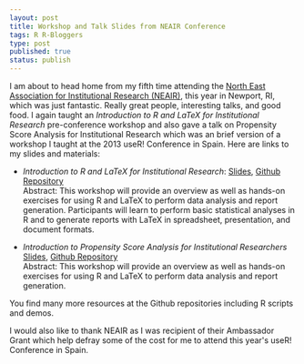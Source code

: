 ```yaml
--- 
layout: post
title: Workshop and Talk Slides from NEAIR Conference
tags: R R-Bloggers
type: post
published: true
status: publish
---
```


I am about to head home from my fifth time attending the [North East Association for Institutional Research (NEAIR)](http://www.neair.org/?), this year in Newport, RI, which was just fantastic. Really great people, interesting talks, and good food. I again taught an *Introduction to R and LaTeX for Institutional Research* pre-conference workshop and also gave a talk on Propensity Score Analysis for Institutional Research which was an brief version of a workshop I taught at the 2013 useR! Conference in Spain. Here are links to my slides and materials:

* *Introduction to R and LaTeX for Institutional Research*: [Slides](https://github.com/jbryer/IntroRandLaTeXforIR/blob/master/Slides/IntroRforIR-Presentation.pdf?raw=true), [Github Repository](https://github.com/jbryer/IntroRandLaTeXforIR)  
Abstract: This workshop will provide an overview as well as hands-on exercises for using R and LaTeX to
perform data analysis and report generation. Participants will learn to perform basic statistical
analyses in R and to generate reports with LaTeX in spreadsheet, presentation, and document
formats.

* *Introduction to Propensity Score Analysis for Institutional Researchers* [Slides](https://github.com/jbryer/IntroPSAwithR/blob/master/NEAIR2013%20Slides/Slides.pdf?raw=true), [Github Repository](https://github.com/jbryer/IntroPSAwithR)  
Abstract: This workshop will provide an overview as well as hands-on exercises for using R and LaTeX to
perform data analysis and report generation. 

You find many more resources at the Github repositories including R scripts and demos.

I would also like to thank NEAIR as I was recipient of their Ambassador Grant which help defray some of the cost for me to attend this year's useR! Conference in Spain.
